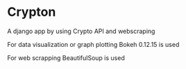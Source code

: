 # Crypton
A django app by using Crypto API and webscraping

For data visualization or graph plotting Bokeh 0.12.15 is used

For web scrapping BeautifulSoup is used

